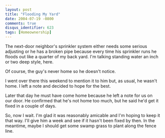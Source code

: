 ```yaml
---
layout: post
title: "Flooding My Yard"
date: 2004-07-19 -0800
comments: true
disqus_identifier: 623
tags: [Homeownership]
---
```

The next-door neighbor's sprinkler system either needs some serious
adjusting or he has a broken pipe because every time his sprinkler runs
he floods out like a quarter of my back yard. I'm talking standing water
an inch or two deep style, here.
 
 Of course, the guy's never home so he doesn't notice.
 
 I went over there this weekend to mention it to him but, as usual, he
wasn't home. I left a note and decided to hope for the best.
 
 Later that day he must have come home because he left a note for us on
our door. He confirmed that he's not home too much, but he said he'd get
it fixed in a couple of days.
 
 So, now I wait. I'm glad it was reasonably amicable and I'm hoping to
keep it that way. I'll give him a week and see if it hasn't been fixed
by then. In the meantime, maybe I should get some swamp grass to plant
along the fence line.
